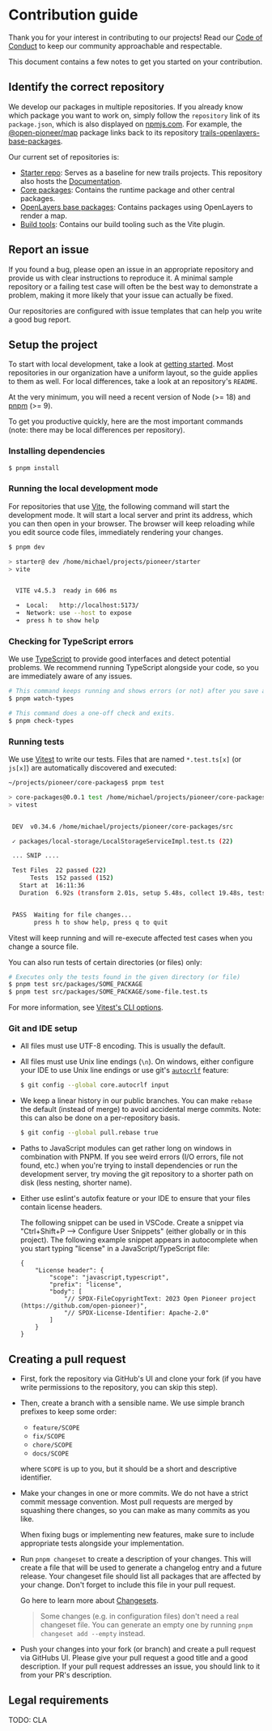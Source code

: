 # Contribution guide

Thank you for your interest in contributing to our projects!
Read our [Code of Conduct](https://github.com/open-pioneer/.github/blob/main/CODE_OF_CONDUCT.md) to keep our community approachable and respectable.

This document contains a few notes to get you started on your contribution.

## Identify the correct repository

We develop our packages in multiple repositories.
If you already know which package you want to work on, simply follow the `repository` link of its `package.json`, which is also displayed on [npmjs.com](https://npmjs.com).
For example, the [@open-pioneer/map](https://www.npmjs.com/package/@open-pioneer/map) package links back to its repository [trails-openlayers-base-packages](https://github.com/open-pioneer/openlayers-base-packages).

Our current set of repositories is:

-   [Starter repo](https://github.com/open-pioneer/trails-starter/): Serves as a baseline for new trails projects.
    This repository also hosts the [Documentation](https://github.com/open-pioneer/trails-starter/tree/main/docs).
-   [Core packages](https://github.com/open-pioneer/trails-core-packages): Contains the runtime package and other central packages.
-   [OpenLayers base packages](https://github.com/open-pioneer/trails-openlayers-base-packages): Contains packages using OpenLayers to render a map.
-   [Build tools](https://github.com/open-pioneer/trails-build-tools): Contains our build tooling such as the Vite plugin.

## Report an issue

If you found a bug, please open an issue in an appropriate repository and provide us with clear instructions to reproduce it.
A minimal sample repository or a failing test case will often be the best way to demonstrate a problem,
making it more likely that your issue can actually be fixed.

Our repositories are configured with issue templates that can help you write a good bug report.

## Setup the project

To start with local development, take a look at [getting started](./GettingStarted.md).
Most repositories in our organization have a uniform layout, so the guide applies to them as well.
For local differences, take a look at an repository's `README`.

At the very minimum, you will need a recent version of Node (>= 18) and [pnpm](https://pnpm.io/) (>= 9).

To get you productive quickly, here are the most important commands (note: there may be local differences per repository).

### Installing dependencies

```bash
$ pnpm install
```

### Running the local development mode

For repositories that use [Vite](https://vitejs.dev/), the following command will start the development mode.
It will start a local server and print its address, which you can then open in your browser.
The browser will keep reloading while you edit source code files, immediately rendering your changes.

```bash
$ pnpm dev

> starter@ dev /home/michael/projects/pioneer/starter
> vite


  VITE v4.5.3  ready in 606 ms

  ➜  Local:   http://localhost:5173/
  ➜  Network: use --host to expose
  ➜  press h to show help

```

### Checking for TypeScript errors

We use [TypeScript](https://www.typescriptlang.org/) to provide good interfaces and detect potential problems.
We recommend running TypeScript alongside your code, so you are immediately aware of any issues.

```bash
# This command keeps running and shows errors (or not) after you save a file.
$ pnpm watch-types

# This command does a one-off check and exits.
$ pnpm check-types
```

### Running tests

We use [Vitest](https://vitest.dev/) to write our tests.
Files that are named `*.test.ts[x]` (or `js[x]`) are automatically discovered and executed:

```bash
~/projects/pioneer/core-packages$ pnpm test

> core-packages@0.0.1 test /home/michael/projects/pioneer/core-packages
> vitest


 DEV  v0.34.6 /home/michael/projects/pioneer/core-packages/src

 ✓ packages/local-storage/LocalStorageServiceImpl.test.ts (22)

 ... SNIP ....

 Test Files  22 passed (22)
      Tests  152 passed (152)
   Start at  16:11:36
   Duration  6.92s (transform 2.01s, setup 5.48s, collect 19.48s, tests 5.62s, environment 9.17s, prepare 3.87s)


 PASS  Waiting for file changes...
       press h to show help, press q to quit
```

Vitest will keep running and will re-execute affected test cases when you change a source file.

You can also run tests of certain directories (or files) only:

```bash
# Executes only the tests found in the given directory (or file)
$ pnpm test src/packages/SOME_PACKAGE
$ pnpm test src/packages/SOME_PACKAGE/some-file.test.ts
```

For more information, see [Vitest's CLI options](https://vitest.dev/guide/cli.html).

### Git and IDE setup

-   All files must use UTF-8 encoding. This is usually the default.
-   All files must use Unix line endings (`\n`).
    On windows, either configure your IDE to use Unix line endings or use git's [`autocrlf`](https://git-scm.com/book/en/v2/Customizing-Git-Git-Configuration) feature:

    ```bash
    $ git config --global core.autocrlf input
    ```

-   We keep a linear history in our public branches.
    You can make `rebase` the default (instead of merge) to avoid accidental merge commits.
    Note: this can also be done on a per-repository basis.

    ```bash
    $ git config --global pull.rebase true
    ```

-   Paths to JavaScript modules can get rather long on windows in combination with PNPM. If you see weird errors (I/O errors, file not found, etc.) when you're trying to install dependencies or run the development server, try moving the git repository to a shorter path on disk (less nesting, shorter name).

-   Either use eslint's autofix feature or your IDE to ensure that your files contain license headers.

    The following snippet can be used in VSCode.
    Create a snippet via "Ctrl+Shift+P --> Configure User Snippets" (either globally or in this project).
    The following example snippet appears in autocomplete when you start typing "license" in a JavaScript/TypeScript file:

    ```jsonc
    {
        "License header": {
            "scope": "javascript,typescript",
            "prefix": "license",
            "body": [
                "// SPDX-FileCopyrightText: 2023 Open Pioneer project (https://github.com/open-pioneer)",
                "// SPDX-License-Identifier: Apache-2.0"
            ]
        }
    }
    ```

## Creating a pull request

-   First, fork the repository via GitHub's UI and clone your fork (if you have write permissions to the repository, you can skip this step).

-   Then, create a branch with a sensible name.
    We use simple branch prefixes to keep some order:

    -   `feature/SCOPE`
    -   `fix/SCOPE`
    -   `chore/SCOPE`
    -   `docs/SCOPE`

    where `SCOPE` is up to you, but it should be a short and descriptive identifier.

-   Make your changes in one or more commits.
    We do not have a strict commit message convention.
    Most pull requests are merged by squashing there changes, so you can make as many commits as you like.

    When fixing bugs or implementing new features, make sure to include appropriate tests alongside your implementation.

-   Run `pnpm changeset` to create a description of your changes.
    This will create a file that will be used to generate a changelog entry and a future release.
    Your changeset file should list all packages that are affected by your change.
    Don't forget to include this file in your pull request.

    Go here to learn more about [Changesets](https://github.com/changesets/changesets).

    > Some changes (e.g. in configuration files) don't need a real changeset file.
    > You can generate an empty one by running `pnpm changeset add --empty` instead.

-   Push your changes into your fork (or branch) and create a pull request via GitHubs UI.
    Please give your pull request a good title and a good description.
    If your pull request addresses an issue, you should link to it from your PR's description.

## Legal requirements

TODO: CLA
